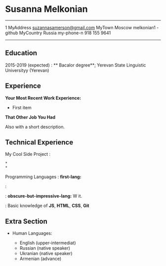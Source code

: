
Susanna Melkonian
============

-------------------     ----------------------------
1 MyAddress                        suzannasamerson@gmail.com
MyTown Moscow                          melkonian1 - github
MyCountry Russia                          my-phone-n 918 155 9641
-------------------     ----------------------------

Education
---------

2015-2019 (expected)
:   ** Bacalor degree**; Yerevan State Linguistic Universityy (Yerevan)


Experience
----------

**Your Most Recent Work Experience:**


* First item

**That Other Job You Had**

Also with a short description.

Technical Experience
--------------------

My Cool Side Project
: 

    * 
    * 

Programming Languages
:   **first-lang:** 

:    

:   **obscure-but-impressive-lang:** W
    it.

:   Basic knowledge of **JS**, **HTML**, **CSS**, **Git**

Extra Section
----------------------------------------

* Human Languages:

     * English (upper-intermediat)
     * Russian (native speaker)
     * Ukranian (native speaker)
     * Armenian (advance)


